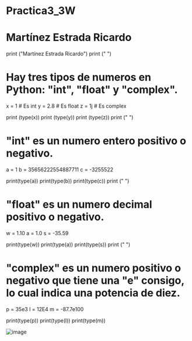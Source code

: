 # Practica3_3W
# Martínez Estrada Ricardo

print ("Martínez Estrada Ricardo")
print (" ")
# Hay tres tipos de numeros en Python: "int", "float" y "complex".
x = 1    # Es int
y = 2.8  # Es float
z = 1j   # Es complex

print (type(x))
print (type(y))
print (type(z))
print (" ")

# "int" es un numero entero positivo o negativo.
a = 1
b = 35656222554887711
c = -3255522

print(type(a))
print(type(b))
print(type(c))
print (" ")

# "float" es un numero decimal positivo o negativo.
w = 1.10
a = 1.0
s = -35.59

print(type(w))
print(type(a))
print(type(s))
print (" ")

# "complex" es un numero positivo o negativo que tiene una "e" consigo, lo cual indica una potencia de diez.
p = 35e3
l = 12E4
m = -87.7e100

print(type(p))
print(type(l))
print(type(m))

![image](https://github.com/user-attachments/assets/63b32374-8f94-466a-a7f3-bf24e0782421)
